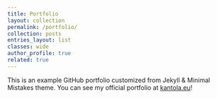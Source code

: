 ```yaml
---
title: Portfolio
layout: collection
permalink: /portfolio/
collection: posts
entries_layout: list
classes: wide
author_profile: true
related: true
---
```


This is an example GitHub portfolio customized from Jekyll & Minimal Mistakes theme. You can see my official portfolio at [kantola.eu](https://kantola.eu)!